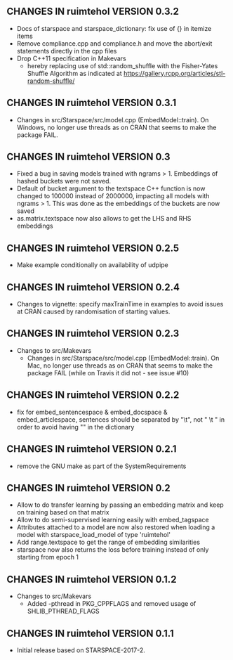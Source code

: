 ## CHANGES IN ruimtehol VERSION 0.3.2

- Docs of starspace and starspace_dictionary: fix use of {} in itemize items
- Remove compliance.cpp and compliance.h and move the abort/exit statements directly in the cpp files
- Drop C++11 specification in Makevars 
  - hereby replacing use of std::random_shuffle with the Fisher-Yates Shuffle Algorithm as indicated at https://gallery.rcpp.org/articles/stl-random-shuffle/

## CHANGES IN ruimtehol VERSION 0.3.1

- Changes in src/Starspace/src/model.cpp (EmbedModel::train). On Windows, no longer use threads as on CRAN that seems to make the package FAIL.

## CHANGES IN ruimtehol VERSION 0.3

- Fixed a bug in saving models trained with ngrams > 1. Embeddings of hashed buckets were not saved. 
- Default of bucket argument to the textspace C++ function is now changed to 100000 instead of 2000000, impacting all models with ngrams > 1. This was done as the embeddings of the buckets are now saved 
- as.matrix.textspace now also allows to get the LHS and RHS embeddings

## CHANGES IN ruimtehol VERSION 0.2.5

- Make example conditionally on availability of udpipe 

## CHANGES IN ruimtehol VERSION 0.2.4

- Changes to vignette: specify maxTrainTime in examples to avoid issues at CRAN caused by randomisation of starting values.

## CHANGES IN ruimtehol VERSION 0.2.3

- Changes to src/Makevars
    - Changes in src/Starspace/src/model.cpp (EmbedModel::train). On Mac, no longer use threads as on CRAN that seems to make the package FAIL (while on Travis it did not - see issue #10)

## CHANGES IN ruimtehol VERSION 0.2.2

- fix for embed_sentencespace & embed_docspace & embed_articlespace, sentences should be separated by "\t", not " \t " in order to avoid having "" in the dictionary

## CHANGES IN ruimtehol VERSION 0.2.1

- remove the GNU make as part of the SystemRequirements

## CHANGES IN ruimtehol VERSION 0.2

- Allow to do transfer learning by passing an embedding matrix and keep on training based on that matrix 
- Allow to do semi-supervised learning easily with embed_tagspace
- Attributes attached to a model are now also restored when loading a model with starspace_load_model of type 'ruimtehol'
- Add range.textspace to get the range of embedding similarities
- starspace now also returns the loss before training instead of only starting from epoch 1

## CHANGES IN ruimtehol VERSION 0.1.2

- Changes to src/Makevars
    - Added -pthread in PKG_CPPFLAGS and removed usage of SHLIB_PTHREAD_FLAGS

## CHANGES IN ruimtehol VERSION 0.1.1

- Initial release based on STARSPACE-2017-2.
